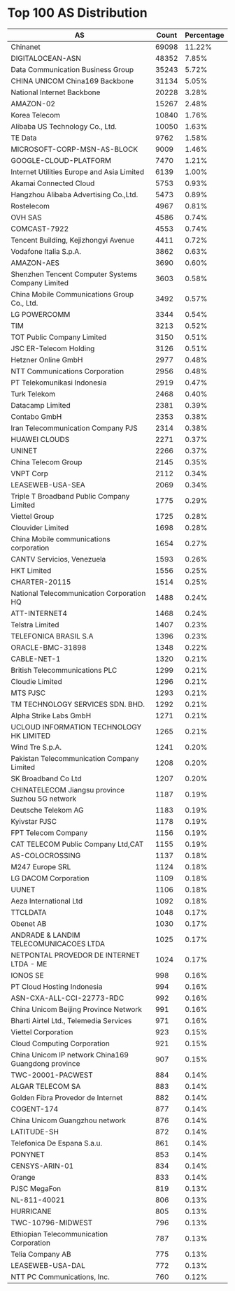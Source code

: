 # Top 100 AS Distribution
| AS | Count | Percentage |
|----|----|----|
| Chinanet | 69098 | 11.22% |
| DIGITALOCEAN-ASN | 48352 | 7.85% |
| Data Communication Business Group | 35243 | 5.72% |
| CHINA UNICOM China169 Backbone | 31134 | 5.05% |
| National Internet Backbone | 20228 | 3.28% |
| AMAZON-02 | 15267 | 2.48% |
| Korea Telecom | 10840 | 1.76% |
| Alibaba US Technology Co., Ltd. | 10050 | 1.63% |
| TE Data | 9762 | 1.58% |
| MICROSOFT-CORP-MSN-AS-BLOCK | 9009 | 1.46% |
| GOOGLE-CLOUD-PLATFORM | 7470 | 1.21% |
| Internet Utilities Europe and Asia Limited | 6139 | 1.00% |
| Akamai Connected Cloud | 5753 | 0.93% |
| Hangzhou Alibaba Advertising Co.,Ltd. | 5473 | 0.89% |
| Rostelecom | 4967 | 0.81% |
| OVH SAS | 4586 | 0.74% |
| COMCAST-7922 | 4553 | 0.74% |
| Tencent Building, Kejizhongyi Avenue | 4411 | 0.72% |
| Vodafone Italia S.p.A. | 3862 | 0.63% |
| AMAZON-AES | 3690 | 0.60% |
| Shenzhen Tencent Computer Systems Company Limited | 3603 | 0.58% |
| China Mobile Communications Group Co., Ltd. | 3492 | 0.57% |
| LG POWERCOMM | 3344 | 0.54% |
| TIM | 3213 | 0.52% |
| TOT Public Company Limited | 3150 | 0.51% |
| JSC ER-Telecom Holding | 3126 | 0.51% |
| Hetzner Online GmbH | 2977 | 0.48% |
| NTT Communications Corporation | 2956 | 0.48% |
| PT Telekomunikasi Indonesia | 2919 | 0.47% |
| Turk Telekom | 2468 | 0.40% |
| Datacamp Limited | 2381 | 0.39% |
| Contabo GmbH | 2353 | 0.38% |
| Iran Telecommunication Company PJS | 2314 | 0.38% |
| HUAWEI CLOUDS | 2271 | 0.37% |
| UNINET | 2266 | 0.37% |
| China Telecom Group | 2145 | 0.35% |
| VNPT Corp | 2112 | 0.34% |
| LEASEWEB-USA-SEA | 2069 | 0.34% |
| Triple T Broadband Public Company Limited | 1775 | 0.29% |
| Viettel Group | 1725 | 0.28% |
| Clouvider Limited | 1698 | 0.28% |
| China Mobile communications corporation | 1654 | 0.27% |
| CANTV Servicios, Venezuela | 1593 | 0.26% |
| HKT Limited | 1556 | 0.25% |
| CHARTER-20115 | 1514 | 0.25% |
| National Telecommunication Corporation HQ | 1488 | 0.24% |
| ATT-INTERNET4 | 1468 | 0.24% |
| Telstra Limited | 1407 | 0.23% |
| TELEFONICA BRASIL S.A | 1396 | 0.23% |
| ORACLE-BMC-31898 | 1348 | 0.22% |
| CABLE-NET-1 | 1320 | 0.21% |
| British Telecommunications PLC | 1299 | 0.21% |
| Cloudie Limited | 1296 | 0.21% |
| MTS PJSC | 1293 | 0.21% |
| TM TECHNOLOGY SERVICES SDN. BHD. | 1292 | 0.21% |
| Alpha Strike Labs GmbH | 1271 | 0.21% |
| UCLOUD INFORMATION TECHNOLOGY HK LIMITED | 1265 | 0.21% |
| Wind Tre S.p.A. | 1241 | 0.20% |
| Pakistan Telecommunication Company Limited | 1208 | 0.20% |
| SK Broadband Co Ltd | 1207 | 0.20% |
| CHINATELECOM Jiangsu province Suzhou 5G network | 1187 | 0.19% |
| Deutsche Telekom AG | 1183 | 0.19% |
| Kyivstar PJSC | 1178 | 0.19% |
| FPT Telecom Company | 1156 | 0.19% |
| CAT TELECOM Public Company Ltd,CAT | 1155 | 0.19% |
| AS-COLOCROSSING | 1137 | 0.18% |
| M247 Europe SRL | 1124 | 0.18% |
| LG DACOM Corporation | 1109 | 0.18% |
| UUNET | 1106 | 0.18% |
| Aeza International Ltd | 1092 | 0.18% |
| TTCLDATA | 1048 | 0.17% |
| Obenet AB | 1030 | 0.17% |
| ANDRADE & LANDIM TELECOMUNICACOES LTDA | 1025 | 0.17% |
| NETPONTAL PROVEDOR DE INTERNET LTDA - ME | 1024 | 0.17% |
| IONOS SE | 998 | 0.16% |
| PT Cloud Hosting Indonesia | 994 | 0.16% |
| ASN-CXA-ALL-CCI-22773-RDC | 992 | 0.16% |
| China Unicom Beijing Province Network | 991 | 0.16% |
| Bharti Airtel Ltd., Telemedia Services | 971 | 0.16% |
| Viettel Corporation | 923 | 0.15% |
| Cloud Computing Corporation | 921 | 0.15% |
| China Unicom IP network China169 Guangdong province | 907 | 0.15% |
| TWC-20001-PACWEST | 884 | 0.14% |
| ALGAR TELECOM SA | 883 | 0.14% |
| Golden Fibra Provedor de Internet | 882 | 0.14% |
| COGENT-174 | 877 | 0.14% |
| China Unicom Guangzhou network | 876 | 0.14% |
| LATITUDE-SH | 872 | 0.14% |
| Telefonica De Espana S.a.u. | 861 | 0.14% |
| PONYNET | 853 | 0.14% |
| CENSYS-ARIN-01 | 834 | 0.14% |
| Orange | 833 | 0.14% |
| PJSC MegaFon | 819 | 0.13% |
| NL-811-40021 | 806 | 0.13% |
| HURRICANE | 805 | 0.13% |
| TWC-10796-MIDWEST | 796 | 0.13% |
| Ethiopian Telecommunication Corporation | 787 | 0.13% |
| Telia Company AB | 775 | 0.13% |
| LEASEWEB-USA-DAL | 772 | 0.13% |
| NTT PC Communications, Inc. | 760 | 0.12% |
